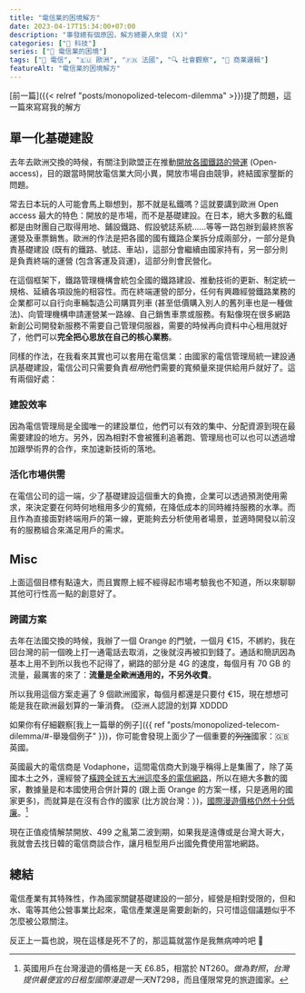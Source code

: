 ```yaml
---
title: "電信業的困境解方"
date: 2023-04-17T15:34:00+07:00
description: "事發總有個原因，解方總要人來提 (X)"
categories: ["📱 科技"]
series: ["🗼 電信業的困境"]
tags: ["🗼 電信", "🇪🇺 歐洲", "🇫🇷 法國", "🔍 社會觀察", "🏢 商業邏輯"]
featureAlt: "電信業的困境解方"
---
```


[前一篇]({{< relref "posts/monopolized-telecom-dilemma" >}})提了問題，這一篇來寫寫我的解方

## 單一化基礎建設

去年去歐洲交換的時候，有關注到歐盟正在推動[開放各國鐵路的營運](https://www.sncf.com/en/group/profile-and-key-figures/about-us/opening-up-to-competition) (Open-access)，目的跟當時開放電信業大同小異，開放市場自由競爭，終結國家壟斷的問題。

常去日本玩的人可能會馬上聯想到，那不就是私鐵嗎？這就要講到歐洲 Open access 最大的特色：開放的是市場，而不是基礎建設。在日本，絕大多數的私鐵都是由財團自己取得用地、鋪設鐵路、假設號誌系統......等等一路包辦到最終旅客運營及車票銷售。歐洲的作法是把各國的國有鐵路企業拆分成兩部分，一部分是負責基礎建設 (既有的鐵路、號誌、車站)，這部分會繼續由國家持有，另一部分則是負責終端的運營 (包含客運及貨運)，這部分則會民營化。

在這個框架下，鐵路管理機構會統包全國的鐵路建設、推動技術的更新、制定統一規格、延續各項設施的相容性。而在終端運營的部分，任何有興趣經營鐵路業務的企業都可以自行向車輛製造公司購買列車 (甚至低價購入別人的舊列車也是一種做法)、向管理機構申請運營某一路線、自己銷售車票或服務。有點像現在很多網路新創公司開發新服務不需要自己管理伺服器，需要的時候再向資料中心租用就好了，他們可以**完全把心思放在自己的核心業務**。

同樣的作法，在我看來其實也可以套用在電信業：由國家的電信管理局統一建設通訊基礎建設，電信公司只需要負責*租用*他們需要的寬頻量來提供給用戶就好了。這有兩個好處：

### 建設效率

因為電信管理局是全國唯一的建設單位，他們可以有效的集中、分配資源到現在最需要建設的地方。另外，因為相對不會被獲利追著跑、管理局也可以也可以透過增加跟學術界的合作，來加速新技術的落地。

### 活化市場供需

在電信公司的這一端，少了基礎建設這個重大的負擔，企業可以透過預測使用需求，來決定要在何時何地租用多少的寬頻，在降低成本的同時維持服務的水準。而且作為直接面對終端用戶的第一線，更能夠去分析使用者場景，並適時開發以前沒有的服務組合來滿足用戶的需求。

## Misc

上面這個目標有點遠大，而且實際上經不經得起市場考驗我也不知道，所以來聊聊其他可行性高一點的創意好了。

### 跨國方案

去年在法國交換的時候，我辦了一個 Orange 的門號，一個月 €15，不綁約，我在回台灣的前一個晚上打一通電話去取消，之後就沒再被扣到錢了。通話和簡訊因為基本上用不到所以我也不記得了，網路的部分是 4G 的速度，每個月有 70 GB 的流量，最厲害的來了：**流量是全歐洲通用的，不另外收費**。

所以我用這個方案走遍了 9 個歐洲國家，每個月都還是只要付 €15，現在想想可能是我在歐洲最划算的一筆消費。 (亞洲人認證的划算 XDDDD

如果你有仔細觀察[我上一篇舉的例子]({{ ref "posts/monopolized-telecom-dilemma/#-舉幾個例子" }})，你可能會發現上面少了一個重要的~~列強~~國家：🇬🇧 英國。

英國最大的電信商是 Vodaphone，這間電信商大到幾乎稱得上是集團了，除了英國本土之外，還經營了[橫跨全球五大洲這麼多的電信網路](https://zh.wikipedia.org/wiki/%E6%B2%83%E8%BE%BE%E4%B8%B0#%E6%A5%AD%E5%8B%99)，所以在絕大多數的國家，數據量是和本國使用合併計算的 (跟上面 Orange 的方案一樣，只是適用的國家更多)，而就算是在沒有合作的國家 (比方說台灣：）)，[國際漫遊價格仍然十分低廉](https://www.vodafone.co.uk/mobile/global-roaming)。[^1]

現在正值疫情解禁開放、499 之亂第二波到期，如果我是遠傳或是台灣大哥大，我就會去找日韓的電信商談合作，讓月租型用戶出國免費使用當地網路。

## 總結

電信產業有其特殊性，作為國家關鍵基礎建設的一部分，經營是相對受限的，但和水、電等其他公營事業比起來，電信產業還是需要創新的，只可惜這個議題似乎不怎麼被公眾關注。

反正上一篇也說，現在這樣是死不了的，那這篇就當作是我無病呻吟吧 🍵

[^1]: 英國用戶在台灣漫遊的價格是一天 £6.85，相當於 NT$260。做為對照，台灣提供最便宜的日租型國際漫遊是一天 NT$298，而且僅限常見的旅遊國家。
